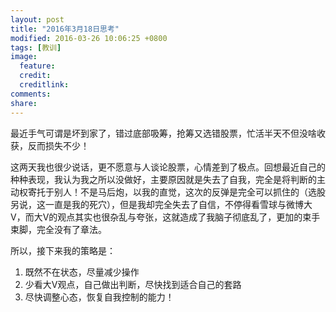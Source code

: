 ```yaml
---
layout: post
title: "2016年3月18日思考"
modified: 2016-03-26 10:06:25 +0800
tags: [教训]
image:
  feature: 
  credit: 
  creditlink: 
comments: 
share: 
---
```


最近手气可谓是坏到家了，错过底部吸筹，抢筹又选错股票，忙活半天不但没啥收获，反而损失不少！

这两天我也很少说话，更不愿意与人谈论股票，心情差到了极点。回想最近自己的种种表现，我认为我之所以没做好，主要原因就是失去了自我，完全是将判断的主动权寄托于别人！不是马后炮，以我的直觉，这次的反弹是完全可以抓住的（选股另说，这一直是我的死穴），但是我却完全失去了自信，不停得看雪球与微博大V，而大V的观点其实也很杂乱与夸张，这就造成了我脑子彻底乱了，更加的束手束脚，完全没有了章法。

所以，接下来我的策略是：

1. 既然不在状态，尽量减少操作
2. 少看大V观点，自己做出判断，尽快找到适合自己的套路
3. 尽快调整心态，恢复自我控制的能力！
